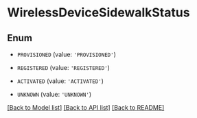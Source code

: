 # WirelessDeviceSidewalkStatus


## Enum

* `PROVISIONED` (value: `'PROVISIONED'`)

* `REGISTERED` (value: `'REGISTERED'`)

* `ACTIVATED` (value: `'ACTIVATED'`)

* `UNKNOWN` (value: `'UNKNOWN'`)

[[Back to Model list]](../README.md#documentation-for-models) [[Back to API list]](../README.md#documentation-for-api-endpoints) [[Back to README]](../README.md)


